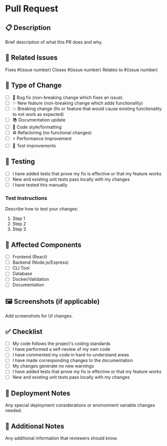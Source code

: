 # Pull Request

## 📋 Description
Brief description of what this PR does and why.

## 🔗 Related Issues
Fixes #(issue number)
Closes #(issue number)
Relates to #(issue number)

## 🧪 Type of Change
- [ ] 🐛 Bug fix (non-breaking change which fixes an issue)
- [ ] ✨ New feature (non-breaking change which adds functionality)
- [ ] 💥 Breaking change (fix or feature that would cause existing functionality to not work as expected)
- [ ] 📚 Documentation update
- [ ] 🎨 Code style/formatting
- [ ] ♻️ Refactoring (no functional changes)
- [ ] ⚡ Performance improvement
- [ ] 🧪 Test improvements

## 🧪 Testing
- [ ] I have added tests that prove my fix is effective or that my feature works
- [ ] New and existing unit tests pass locally with my changes
- [ ] I have tested this manually

### Test Instructions
Describe how to test your changes:
1. Step 1
2. Step 2
3. Step 3

## 📱 Affected Components
- [ ] Frontend (React)
- [ ] Backend (Node.js/Express)
- [ ] CLI Tool
- [ ] Database
- [ ] Docker/Validation
- [ ] Documentation

## 🖼️ Screenshots (if applicable)
Add screenshots for UI changes.

## ✅ Checklist
- [ ] My code follows the project's coding standards
- [ ] I have performed a self-review of my own code
- [ ] I have commented my code in hard-to-understand areas
- [ ] I have made corresponding changes to the documentation
- [ ] My changes generate no new warnings
- [ ] I have added tests that prove my fix is effective or that my feature works
- [ ] New and existing unit tests pass locally with my changes

## 🔄 Deployment Notes
Any special deployment considerations or environment variable changes needed.

## 📝 Additional Notes
Any additional information that reviewers should know.
